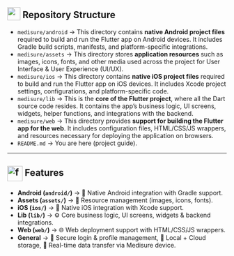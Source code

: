 ## <img src="https://github.com/user-attachments/assets/f3dcee8e-e008-457a-97fb-d3848b425713" height="30px" style="vertical-align:text-bottom;"> Repository Structure  
- `medisure/android` → This directory contains **native Android project files** required to build and run the Flutter app on Android devices. It includes Gradle build scripts, manifests, and platform-specific integrations.  
- `medisure/assets` → This directory stores **application resources** such as images, icons, fonts, and other media used across the project for User Interface & User Experience (UI/UX). 
- `medisure/ios` → This directory contains **native iOS project files** required to build and run the Flutter app on iOS devices. It includes Xcode project settings, configurations, and platform-specific code.  
- `medisure/lib` → This is the **core of the Flutter project**, where all the Dart source code resides. It contains the app’s business logic, UI screens, widgets, helper functions, and integrations with the backend.  
- `medisure/web` → This directory provides **support for building the Flutter app for the web**. It includes configuration files, HTML/CSS/JS wrappers, and resources necessary for deploying the application on browsers.  
- `README.md` → You are here (project guide).   

---
## <img src="https://github.com/user-attachments/assets/9f0497b8-78b3-4d64-8e7f-ace469c4fe70" alt="features icon" width="35" style="vertical-align:middle;"/> **Features** 
- **Android (`android/`)** → 📱 Native Android integration with Gradle support.
- **Assets (`assets/`)** → 🎨 Resource management (images, icons, fonts).  
- **iOS (`ios/`)** → 🍏 Native iOS integration with Xcode support.
- **Lib (`lib/`)** → ⚙️ Core business logic, UI screens, widgets & backend integrations.  
- **Web (`web/`)** → 🌐 Web deployment support with HTML/CSS/JS wrappers.  
- **General** → 🔐 Secure login & profile management, 💾 Local + Cloud storage, 🔗 Real-time data transfer via Medisure device.  
